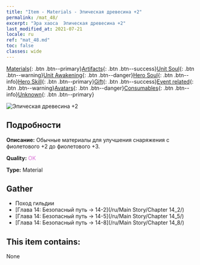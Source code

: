 ```yaml
---
title: "Item - Materials - Эпическая древесина +2"
permalink: /mat_48/
excerpt: "Эра хаоса  Эпическая древесина +2"
last_modified_at: 2021-07-21
locale: ru
ref: "mat_48.md"
toc: false
classes: wide
---
```

 [Materials](/ItemsRU/){: .btn .btn--primary}[Artifacts](/ItemsRU/Artifacts/){: .btn .btn--success}[Unit Soul](/ItemsRU/UnitSoul/){: .btn .btn--warning}[Unit Awakening](/ItemsRU/UnitAwakening/){: .btn .btn--danger}[Hero Soul](/ItemsRU/HeroSoul/){: .btn .btn--info}[Hero Skill](/ItemsRU/HeroSkill/){: .btn .btn--primary}[Gift](/ItemsRU/Gift/){: .btn .btn--success}[Event related](/ItemsRU/Events/){: .btn .btn--warning}[Avatars](/ItemsRU/Avatars/){: .btn .btn--danger}[Consumables](/ItemsRU/Consumables/){: .btn .btn--info}[Unknown](/ItemsRU/Unknown/){: .btn .btn--primary}

 ![Эпическая древесина +2](/images/t/i_cailiao_mucai2.png)

## Подробности
 **Описание:** Обычные материалы для улучшения снаряжения c фиолетового +2 до фиолетового +3.

 **Quality:** <span style="color: #DA70D6">OK</span>

 **Type:** Material

## Gather

*    Поход гильдии 
*    [Глава 14: Безопасный путь -> 14-2](/ru/Main Story/Chapter 14_2/) 
*    [Глава 14: Безопасный путь -> 14-5](/ru/Main Story/Chapter 14_5/) 
*    [Глава 14: Безопасный путь -> 14-8](/ru/Main Story/Chapter 14_8/) 

## This item contains:

  None

